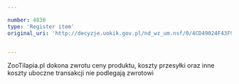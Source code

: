 ```yaml
---

number: 4838
type: 'Register item'
original_uri: 'http://decyzje.uokik.gov.pl/nd_wz_um.nsf/0/4CD49024F43F9C96C1257B83003CFBE6?OpenDocument'


---
```


ZooTilapia.pl dokona zwrotu ceny produktu, koszty przesyłki oraz inne koszty uboczne transakcji nie podlegają zwrotowi
